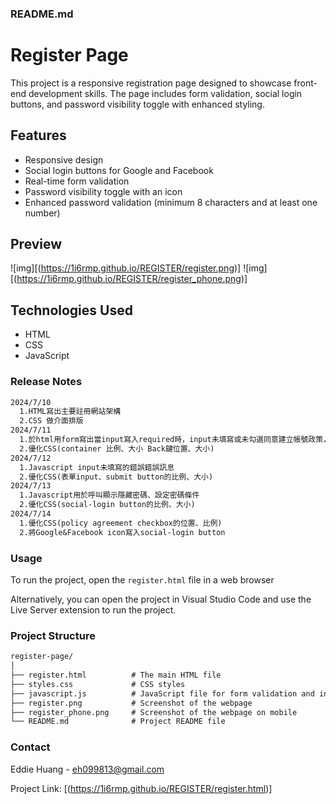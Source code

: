 ### README.md

# Register Page

This project is a responsive registration page designed to showcase front-end development skills. The page includes form validation, social login buttons, and password visibility toggle with enhanced styling.

## Features

- Responsive design
- Social login buttons for Google and Facebook
- Real-time form validation
- Password visibility toggle with an icon
- Enhanced password validation (minimum 8 characters and at least one number)
## Preview

![img][(https://1i6rmp.github.io/REGISTER/register.png)]
![img][(https://1i6rmp.github.io/REGISTER/register_phone.png)]

## Technologies Used

- HTML
- CSS
- JavaScript

### Release Notes
```markdown
2024/7/10 
  1.HTML寫出主要註冊網站架構
  2.CSS 做介面排版
2024/7/11
  1.於html用form寫出當input寫入required時，input未填寫或未勾選同意建立帳號政策，按下submit跳出error message
  2.優化CSS(container 比例、大小 Back鍵位置、大小)
2024/7/12
  1.Javascript input未填寫的錯誤錯誤訊息
  2.優化CSS(表單input、submit button的比例、大小)
2024/7/13
  1.Javascript用於呼叫顯示隱藏密碼、設定密碼條件
  2.優化CSS(social-login button的比例、大小)
2024/7/14
  1.優化CSS(policy agreement checkbox的位置、比例)
  2.將Google&Facebook icon寫入social-login button
```
### Usage

To run the project, open the ` register.html ` file in a web browser 

Alternatively, you can open the project in Visual Studio Code and use the Live Server extension to run the project.

### Project Structure

```markdown
register-page/
│
├── register.html          # The main HTML file
├── styles.css             # CSS styles
├── javascript.js          # JavaScript file for form validation and interactions
├── register.png           # Screenshot of the webpage
├── register_phone.png     # Screenshot of the webpage on mobile
└── README.md              # Project README file
```

### Contact

Eddie Huang - eh099813@gmail.com

Project Link: [(https://1i6rmp.github.io/REGISTER/register.html)]





